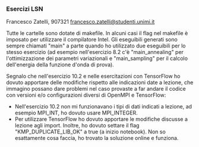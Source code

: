 ### Esercizi LSN
Francesco Zatelli, 907321
francesco.zatelli@studenti.unimi.it

Tutte le cartelle sono dotate di makefile. In alcuni casi il flag nel makefile è imposato per utilizzare il compilatore Intel.
Gli eseguibili generati sono sempre chiamati "main" a parte quando ho utilizzato due eseguibili per lo stesso esercizio (ad esempio nell'esercizio 8.2 c'è "main_annealing" per l'ottimizzazione dei parametri variazionali e "main_sampling" per il calcolo dell'energia della funzione d'onda di prova).

Segnalo che nell'esercizio 10.2 e nelle esercitazioni con TensorFlow ho dovuto apportare delle modifiche rispetto alle indicazioni date a lezione, che immagino possano dare problemi nel caso provaste a far andare il codice con versioni e/o configurazioni diversi di OpenMPI e TensorFlow:
* Nell'esercizio 10.2 non mi funzionavano i tipi di dati indicati a lezione, ad esempio MPI_INT, ho dovuto usare MPI_INTEGER.
* Per utilizzare TensorFlow ho dovuto apportare le modifiche discusse a lezione agli import. Inoltre, ho dovuto settare il flag "KMP_DUPLICATE_LIB_OK" a true (a inizio notebook). Non so esattamente cosa faccia, ho trovato la soluzione online e funziona.